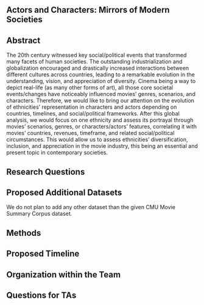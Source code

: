 ## Actors and Characters: Mirrors of Modern Societies

## Abstract

The 20th century witnessed key social/political events that transformed many facets of human societies. The outstanding industrialization and globalization encouraged and drastically increased interactions between different cultures across countries, leading to a remarkable evolution in the understanding, vision, and appreciation of diversity. Cinema being a way to depict real-life (as many other forms of art), all those core societal events/changes have noticeably influenced movies’ genres, scenarios, and characters. Therefore, we would like to bring our attention on the evolution of ethnicities’ representation in characters and actors depending on countries, timelines, and social/political frameworks. After this global analysis, we would focus on one ethnicity and assess its portrayal through movies’ scenarios, genres, or characters/actors’ features, correlating it with movies’ countries, revenues, timeframe, and related social/political circumstances. This would allow us to assess ethnicities’ diversification, inclusion, and appreciation in the movie industry, this being an essential and present topic in contemporary societies.

## Research Questions



## Proposed Additional Datasets

We do not plan to add any other dataset than the given CMU Movie Summary Corpus dataset.

## Methods



## Proposed Timeline



## Organization within the Team



## Questions for TAs


